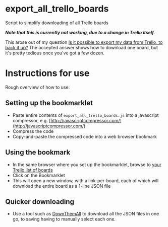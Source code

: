 export_all_trello_boards
========================

Script to simplify downloading of all Trello boards

***Note that this is currently not working, due to a change in Trello itself.***

This arose out of my question [Is it possible to export my data from Trello, to back it up?](http://webapps.stackexchange.com/questions/18975/is-it-possible-to-export-my-data-from-trello-to-back-it-up) The accepted answer shows how to download one board, but it's pretty tedious once you've got a few dozen.

# Instructions for use

Rough overview of how to use:

## Setting up the bookmarklet

* Paste entire contents of `export_all_trello_boards.js` into a javascript compressor, e.g. [http://javascriptcompressor.com/](http://javascriptcompressor.com/)
* Compress the code
* Copy-and-paste the compressed code into a web browser bookmark

## Using the bookmark

* In the same browser where you set up the bookmarklet, browse to [your Trello list of boards](https://trello.com/)
* Click on the Bookmarklet
* This will open a new window, with a link-per-board, each of which will download the entire board as a 1-line JSON file

## Quicker downloading

* Use a tool such as [DownThemAll](https://addons.mozilla.org/en-US/firefox/addon/downthemall/) to download all the JSON files in one go, to saving having to manually select each one.